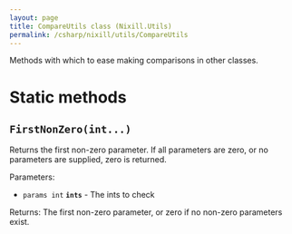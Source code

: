 ```yaml
---
layout: page
title: CompareUtils class (Nixill.Utils)
permalink: /csharp/nixill/utils/CompareUtils
---
```


Methods with which to ease making comparisons in other classes.

# Static methods
## `FirstNonZero(int...)`
Returns the first non-zero parameter. If all parameters are zero, or no parameters are supplied, zero is returned.

Parameters:
- `params int` **`ints`** - The ints to check

Returns: The first non-zero parameter, or zero if no non-zero parameters exist.
